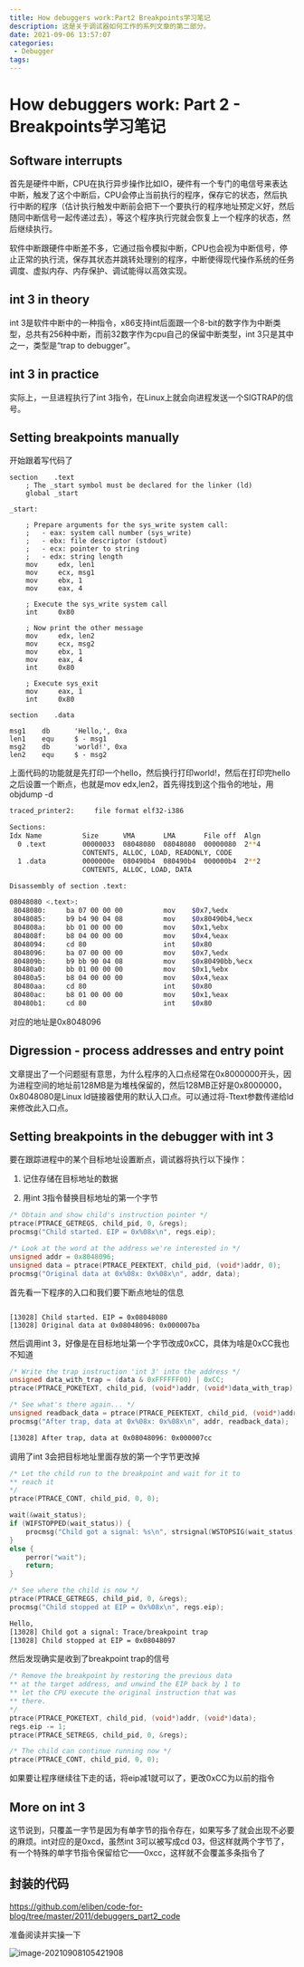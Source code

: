 ```yaml
---
title: How debuggers work:Part2 Breakpoints学习笔记
description: 这是关于调试器如何工作的系列文章的第二部分。
date: 2021-09-06 13:57:07
categories:
 - Debugger
tags:
---
```








# How debuggers work: Part 2 - Breakpoints学习笔记

## Software interrupts

首先是硬件中断，CPU在执行异步操作比如IO，硬件有一个专门的电信号来表达中断，触发了这个中断后，CPU会停止当前执行的程序，保存它的状态，然后执行中断的程序（估计执行触发中断前会把下一个要执行的程序地址预定义好，然后随同中断信号一起传递过去），等这个程序执行完就会恢复上一个程序的状态，然后继续执行。

软件中断跟硬件中断差不多，它通过指令模拟中断，CPU也会视为中断信号，停止正常的执行流，保存其状态并跳转处理别的程序，中断使得现代操作系统的任务调度、虚拟内存、内存保护、调试能得以高效实现。

## int 3 in theory

int 3是软件中断中的一种指令，x86支持int后面跟一个8-bit的数字作为中断类型，总共有256种中断，而前32数字作为cpu自己的保留中断类型，int 3只是其中之一，类型是“trap to debugger”。

## int 3 in practice

实际上，一旦进程执行了int 3指令，在Linux上就会向进程发送一个SIGTRAP的信号。

## Setting breakpoints manually

开始跟着写代码了

```assembly
section    .text
    ; The _start symbol must be declared for the linker (ld)
    global _start

_start:

    ; Prepare arguments for the sys_write system call:
    ;   - eax: system call number (sys_write)
    ;   - ebx: file descriptor (stdout)
    ;   - ecx: pointer to string
    ;   - edx: string length
    mov     edx, len1
    mov     ecx, msg1
    mov     ebx, 1
    mov     eax, 4

    ; Execute the sys_write system call
    int     0x80

    ; Now print the other message
    mov     edx, len2
    mov     ecx, msg2
    mov     ebx, 1
    mov     eax, 4
    int     0x80

    ; Execute sys_exit
    mov     eax, 1
    int     0x80

section    .data

msg1    db      'Hello,', 0xa
len1    equ     $ - msg1
msg2    db      'world!', 0xa
len2    equ     $ - msg2
```

上面代码的功能就是先打印一个hello，然后换行打印world!，然后在打印完hello之后设置一个断点，也就是mov edx,len2，首先得找到这个指令的地址，用objdump -d

```bash
traced_printer2:     file format elf32-i386

Sections:
Idx Name          Size      VMA       LMA       File off  Algn
  0 .text         00000033  08048080  08048080  00000080  2**4
                  CONTENTS, ALLOC, LOAD, READONLY, CODE
  1 .data         0000000e  080490b4  080490b4  000000b4  2**2
                  CONTENTS, ALLOC, LOAD, DATA

Disassembly of section .text:

08048080 <.text>:
 8048080:     ba 07 00 00 00          mov    $0x7,%edx
 8048085:     b9 b4 90 04 08          mov    $0x80490b4,%ecx
 804808a:     bb 01 00 00 00          mov    $0x1,%ebx
 804808f:     b8 04 00 00 00          mov    $0x4,%eax
 8048094:     cd 80                   int    $0x80
 8048096:     ba 07 00 00 00          mov    $0x7,%edx
 804809b:     b9 bb 90 04 08          mov    $0x80490bb,%ecx
 80480a0:     bb 01 00 00 00          mov    $0x1,%ebx
 80480a5:     b8 04 00 00 00          mov    $0x4,%eax
 80480aa:     cd 80                   int    $0x80
 80480ac:     b8 01 00 00 00          mov    $0x1,%eax
 80480b1:     cd 80                   int    $0x80
```

对应的地址是0x8048096

## Digression - process addresses and entry point

文章提出了一个问题挺有意思，为什么程序的入口点经常在0x8000000开头，因为进程空间的地址前128MB是为堆栈保留的，然后128MB正好是0x8000000，0x8048080是Linux ld链接器使用的默认入口点。可以通过将-Ttext参数传递给ld来修改此入口点。

## Setting breakpoints in the debugger with int 3

要在跟踪进程中的某个目标地址设置断点，调试器将执行以下操作：

1. 记住存储在目标地址的数据

2. 用int 3指令替换目标地址的第一个字节

```c
/* Obtain and show child's instruction pointer */
ptrace(PTRACE_GETREGS, child_pid, 0, &regs);
procmsg("Child started. EIP = 0x%08x\n", regs.eip);

/* Look at the word at the address we're interested in */
unsigned addr = 0x8048096;
unsigned data = ptrace(PTRACE_PEEKTEXT, child_pid, (void*)addr, 0);
procmsg("Original data at 0x%08x: 0x%08x\n", addr, data);
```

首先看一下程序的入口和我们要下断点地址的信息

```shell

[13028] Child started. EIP = 0x08048080
[13028] Original data at 0x08048096: 0x000007ba
```

然后调用int 3，好像是在目标地址第一个字节改成0xCC，具体为啥是0xCC我也不知道

```c
/* Write the trap instruction 'int 3' into the address */
unsigned data_with_trap = (data & 0xFFFFFF00) | 0xCC;
ptrace(PTRACE_POKETEXT, child_pid, (void*)addr, (void*)data_with_trap);

/* See what's there again... */
unsigned readback_data = ptrace(PTRACE_PEEKTEXT, child_pid, (void*)addr, 0);
procmsg("After trap, data at 0x%08x: 0x%08x\n", addr, readback_data);
```

```sh
[13028] After trap, data at 0x08048096: 0x000007cc
```

调用了int 3会把目标地址里面存放的第一个字节更改掉

```c
/* Let the child run to the breakpoint and wait for it to
** reach it
*/
ptrace(PTRACE_CONT, child_pid, 0, 0);

wait(&wait_status);
if (WIFSTOPPED(wait_status)) {
    procmsg("Child got a signal: %s\n", strsignal(WSTOPSIG(wait_status)));
}
else {
    perror("wait");
    return;
}

/* See where the child is now */
ptrace(PTRACE_GETREGS, child_pid, 0, &regs);
procmsg("Child stopped at EIP = 0x%08x\n", regs.eip);
```

```sh
Hello,
[13028] Child got a signal: Trace/breakpoint trap
[13028] Child stopped at EIP = 0x08048097
```

然后发现确实是收到了breakpoint trap的信号

```c
/* Remove the breakpoint by restoring the previous data
** at the target address, and unwind the EIP back by 1 to
** let the CPU execute the original instruction that was
** there.
*/
ptrace(PTRACE_POKETEXT, child_pid, (void*)addr, (void*)data);
regs.eip -= 1;
ptrace(PTRACE_SETREGS, child_pid, 0, &regs);

/* The child can continue running now */
ptrace(PTRACE_CONT, child_pid, 0, 0);
```

如果要让程序继续往下走的话，将eip减1就可以了，更改0xCC为以前的指令

## More on int 3

这节说到，只覆盖一字节是因为有单字节的指令存在，如果写多了就会出现不必要的麻烦。int对应的是0xcd，虽然int 3可以被写成cd 03，但这样就两个字节了，有一个特殊的单字节指令保留给它——0xcc，这样就不会覆盖多条指令了

## 封装的代码

https://github.com/eliben/code-for-blog/tree/master/2011/debuggers_part2_code

准备阅读并实操一下

![image-20210908105421908](https://gitee.com/gdmzyzl/picgo/raw/master/picbed/image-20210908105421908.png)